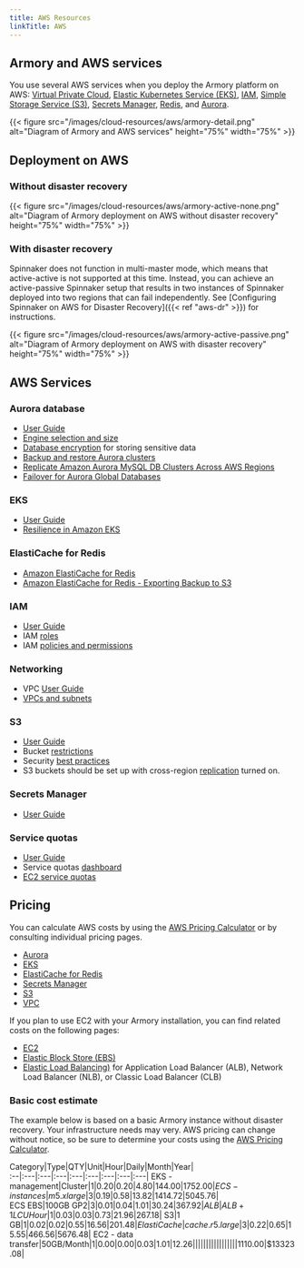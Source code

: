 ```yaml
---
title: AWS Resources
linkTitle: AWS
---
```


## Armory and AWS services

You use several AWS services when you deploy the Armory platform on AWS: [Virtual Private Cloud](#networking), [Elastic Kubernetes Service (EKS)](#eks), [IAM](#iam), [Simple Storage Service (S3)](#s3), [Secrets Manager](#secrets-manager), [Redis](#elasticache-for-redis), and [Aurora](#aurora-database).

{{< figure src="/images/cloud-resources/aws/armory-detail.png"
alt="Diagram of Armory and AWS services"
height="75%" width="75%" >}}

## Deployment on AWS

### Without disaster recovery

{{< figure src="/images/cloud-resources/aws/armory-active-none.png"
alt="Diagram of Armory deployment on AWS without disaster recovery"
height="75%" width="75%" >}}

### With disaster recovery

Spinnaker does not function in multi-master mode, which means that active-active is not supported at this time. Instead, you can achieve an active-passive Spinnaker setup that results in two instances of Spinnaker deployed into two regions that can fail independently. See [Configuring Spinnaker on AWS for Disaster Recovery]({{< ref "aws-dr" >}}) for instructions.


{{< figure src="/images/cloud-resources/aws/armory-active-passive.png"
alt="Diagram of Armory deployment on AWS with disaster recovery"
height="75%" width="75%" >}}

## AWS Services

### Aurora database

- [User Guide](https://docs.aws.amazon.com/AmazonRDS/latest/AuroraUserGuide/CHAP_AuroraOverview.html)
- [Engine selection and size](https://docs.aws.amazon.com/AmazonRDS/latest/AuroraUserGuide/Concepts.DBInstanceClass.html)
- [Database encryption](https://docs.aws.amazon.com/AmazonRDS/latest/AuroraUserGuide/Encryption.html) for storing sensitive data
- [Backup and restore Aurora clusters](https://docs.aws.amazon.com/AmazonRDS/latest/AuroraUserGuide/Aurora.Managing.Backups.html)
- [Replicate Amazon Aurora MySQL DB Clusters Across AWS Regions](https://docs.aws.amazon.com/AmazonRDS/latest/AuroraUserGuide/AuroraMySQL.Replication.CrossRegion.html)
- [Failover for Aurora Global Databases](https://docs.aws.amazon.com/AmazonRDS/latest/AuroraUserGuide/aurora-global-database.html#aurora-global-database-failover)

### EKS

- [User Guide](https://docs.aws.amazon.com/eks/latest/userguide/what-is-eks.html)
- [Resilience in Amazon EKS](https://docs.aws.amazon.com/eks/latest/userguide/disaster-recovery-resiliency.html)

### ElastiCache for Redis

- [Amazon ElastiCache for Redis](https://docs.aws.amazon.com/AmazonElastiCache/latest/red-ug/index.html)
- [Amazon ElastiCache for Redis - Exporting Backup to S3](https://docs.aws.amazon.com/AmazonElastiCache/latest/red-ug/backups-exporting.html)

### IAM

- [User Guide](https://docs.aws.amazon.com/IAM/latest/UserGuide/introduction.html)
- IAM [roles](https://docs.aws.amazon.com/IAM/latest/UserGuide/id_roles.html)
- IAM [policies and permissions](https://docs.aws.amazon.com/IAM/latest/UserGuide/access_policies.html)

### Networking

- VPC [User Guide](https://docs.aws.amazon.com/vpc/latest/userguide/what-is-amazon-vpc.html)
- [VPCs and subnets](https://docs.aws.amazon.com/vpc/latest/userguide/VPC_Subnets.html)

### S3

- [User Guide](https://docs.aws.amazon.com/AmazonS3/latest/gsg/GetStartedWithS3.html)
- Bucket [restrictions](https://docs.aws.amazon.com/AmazonS3/latest/dev/BucketRestrictions.html)
- Security [best practices](https://docs.aws.amazon.com/AmazonS3/latest/dev/security-best-practices.html)
- S3 buckets should be set up with cross-region [replication](https://docs.aws.amazon.com/AmazonS3/latest/dev/replication.html) turned on.

### Secrets Manager

- [User Guide](https://docs.aws.amazon.com/secretsmanager/latest/userguide/intro.html)

### Service quotas

- [User Guide](https://docs.aws.amazon.com/servicequotas/latest/userguide/getting-started.html)
- Service quotas [dashboard](https://docs.aws.amazon.com/servicequotas/latest/userguide/gs-request-quota.html)
- [EC2 service quotas](https://docs.aws.amazon.com/AWSEC2/latest/UserGuide/ec2-resource-limits.html)


## Pricing

You can calculate AWS costs by using the [AWS Pricing Calculator](https://calculator.aws) or by consulting individual pricing pages.

- [Aurora](https://aws.amazon.com/rds/aurora/pricing)
- [EKS](https://aws.amazon.com/eks/pricing/)
- [ElastiCache for Redis](https://aws.amazon.com/elasticache/pricing)
- [Secrets Manager](https://aws.amazon.com/secrets-manager/pricing)
- [S3](https://aws.amazon.com/s3/pricing/?nc=sn&loc=4)
- [VPC](https://aws.amazon.com/vpc/pricing/)

If you plan to use EC2 with your Armory installation, you can find related costs on the following pages:

- [EC2](https://aws.amazon.com/ec2/pricing/)
- [Elastic Block Store (EBS)](https://aws.amazon.com/ebs/pricing/)
- [Elastic Load Balancing)](https://aws.amazon.com/elasticloadbalancing/pricing/) for Application Load Balancer (ALB), Network Load Balancer (NLB), or Classic Load Balancer (CLB)


### Basic cost estimate

The example below is based on a basic Armory instance without disaster recovery. Your infrastructure needs may very. AWS pricing can change without notice, so be sure to determine your costs using the [AWS Pricing Calculator](https://calculator.aws).

Category|Type|QTY|Unit|Hour|Daily|Month|Year|  
:--|:---|:---|:---|:---|:---|:---|:---|:---|
EKS - management|Cluster|1|$0.20|$0.20|$4.80|$144.00|$1752.00|  
ECS - instances|m5.xlarge|3|$0.19|$0.58|$13.82|$1414.72|$5045.76|  
ECS EBS|100GB GP2|3|$0.01|$0.04|$1.01|$30.24|$367.92|
ALB|ALB + 1 LCU Hour|1|$0.03|$0.03|$0.73|$21.96|$267.18|
S3|1 GB|1|$0.02|$0.02|$0.55|$16.56|$201.48|
ElastiCache|cache.r5.large|3|$0.22|$0.65|$15.55|$466.56|$5676.48|
EC2 - data transfer|50GB/Month|1|$0.00|$0.00|$0.03|$1.01|$12.26|  
|     |     |     |     |     |     |     |     |
|     |     |     |     |     |     |$1110.00|$13323.08|










